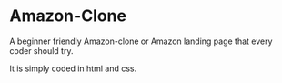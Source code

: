 # Amazon-Clone

A beginner friendly Amazon-clone or Amazon landing page that every coder should try.

It is simply coded in html and css.